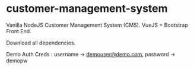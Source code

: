 # customer-management-system

Vanilla NodeJS Customer Management System (CMS). VueJS + Bootstrap Front End. 

Download all dependencies.

Demo Auth Creds : username -> demouser@demo.com, password -> demopw
